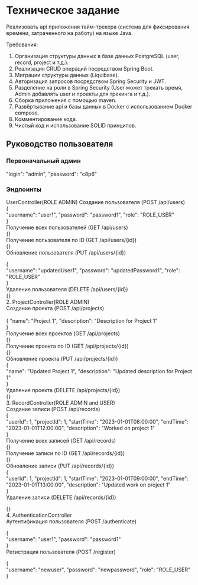 <h1>Техническое задание</h1>
Реализовать api приложения тайм-трекера (система для фиксирования времени, затраченного на работу) на языке Java.

Требования:

1. Организация структуры данных в базе данных PostgreSQL (user, record, project и т.д.).
2. Реализация CRUD операций посредством Spring Boot.
3. Миграции структуры данных (Liquibase).
4. Авторизация запросов посредством Spring Security и JWT.
5. Разделение на роли в Spring Security (User может трекать время, Admin добавлять user и проекты для трекинга и т.д.).
6. Сборка приложения с помощью maven.
7. Развёртывание api и базы данных в Docker с использованием Docker compose.
8. Комментирование кода.
9. Чистый код и использование SOLID принципов.


<h2>Руководство пользователя</h2> 
<h3>Первоначальный админ</h3>
   "login": "admin",
   "password": "c8p6"

<h3>Эндпоинты</h3>
UserController(ROLE ADMIN)
Создание пользователя (POST /api/users)<br>
{<br>
"username": "user1",
"password": "password1",
"role": "ROLE_USER"<br>
}<br>
Получение всех пользователей (GET /api/users)<br>
{}<br>
Получение пользователя по ID (GET /api/users/{id})<br>
{}<br>
Обновление пользователя (PUT /api/users/{id})<br>

{<br>
"username": "updatedUser1",
"password": "updatedPassword1",
"role": "ROLE_USER"<br>
}<br>
Удаление пользователя (DELETE /api/users/{id})<br>
{}<br>
2. ProjectController(ROLE ADMIN)<br>
   Создание проекта (POST /api/projects)<br>
<br>
{
"name": "Project 1",
"description": "Description for Project 1"<br>
}<br>
Получение всех проектов (GET /api/projects)<br>
{}<br>
Получение проекта по ID (GET /api/projects/{id})<br>
{}<br>
Обновление проекта (PUT /api/projects/{id})<br>
{<br>
"name": "Updated Project 1",
"description": "Updated description for Project 1"<br>
}<br>
Удаление проекта (DELETE /api/projects/{id})<br>
{}<br>
3. RecordController(ROLE ADMIN and USER)<br>
   Создание записи (POST /api/records)<br>
   {<br>
   "userId": 1,
   "projectId": 1,
   "startTime": "2023-01-01T08:00:00",
   "endTime": "2023-01-01T12:00:00",
   "description": "Worked on project 1"<br>
   }<br>
   Получение всех записей (GET /api/records)<br>
   {}<br>
   Получение записи по ID (GET /api/records/{id})<br>
   {}<br>
   Обновление записи (PUT /api/records/{id})<br>
   {<br>
   "userId": 1,
   "projectId": 1,
   "startTime": "2023-01-01T09:00:00",
   "endTime": "2023-01-01T13:00:00",
   "description": "Updated work on project 1"<br>
   }<br>
   Удаление записи (DELETE /api/records/{id})<br>

{}<br>
4. AuthenticationController<br>
   Аутентификация пользователя (POST /authenticate)<br>

{<br>
"username": "user1",
"password": "password1"<br>
}<br>
Регистрация пользователя (POST /register)<br>

{<br>
"username": "newuser",
"password": "newpassword",
"role": "ROLE_USER"<br>
}<br>
